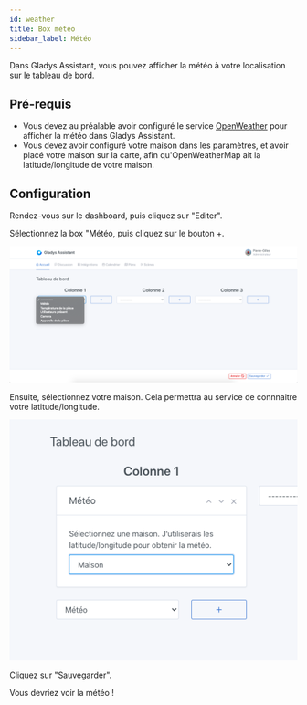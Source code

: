 ```yaml
---
id: weather
title: Box météo
sidebar_label: Météo
---
```


Dans Gladys Assistant, vous pouvez afficher la météo à votre localisation sur le tableau de bord.

## Pré-requis

- Vous devez au préalable avoir configuré le service [OpenWeather](/fr/docs/integrations/openweather/) pour afficher la météo dans Gladys Assistant.
- Vous devez avoir configuré votre maison dans les paramètres, et avoir placé votre maison sur la carte, afin qu'OpenWeatherMap ait la latitude/longitude de votre maison.

## Configuration

Rendez-vous sur le dashboard, puis cliquez sur "Editer".

Sélectionnez la box "Météo, puis cliquez sur le bouton +.

![Ajouter la box météo à Gladys](../../static/img/docs/dashboard/weather/add-weather-box.png)

Ensuite, sélectionnez votre maison. Cela permettra au service de connnaitre votre latitude/longitude.

![Sélectionnez votre maison dans Gladys](../../static/img/docs/dashboard/weather/select-home.png)

Cliquez sur "Sauvegarder".

Vous devriez voir la météo !
